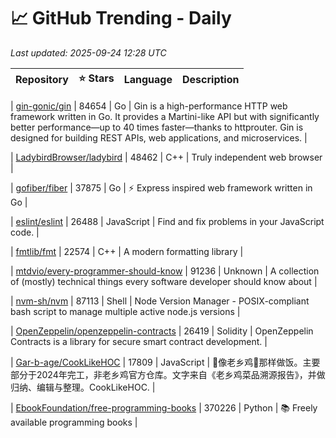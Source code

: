 # 📈 GitHub Trending - Daily

_Last updated: 2025-09-24 12:28 UTC_

| Repository | ⭐ Stars | Language | Description |
|------------|--------:|----------|-------------|

| [gin-gonic/gin](https://github.com/gin-gonic/gin) | 84654 | Go | Gin is a high-performance HTTP web framework written in Go. It provides a Martini-like API but with significantly better performance—up to 40 times faster—thanks to httprouter. Gin is designed for building REST APIs, web applications, and microservices. |

| [LadybirdBrowser/ladybird](https://github.com/LadybirdBrowser/ladybird) | 48462 | C++ | Truly independent web browser |

| [gofiber/fiber](https://github.com/gofiber/fiber) | 37875 | Go | ⚡️ Express inspired web framework written in Go |

| [eslint/eslint](https://github.com/eslint/eslint) | 26488 | JavaScript | Find and fix problems in your JavaScript code. |

| [fmtlib/fmt](https://github.com/fmtlib/fmt) | 22574 | C++ | A modern formatting library |

| [mtdvio/every-programmer-should-know](https://github.com/mtdvio/every-programmer-should-know) | 91236 | Unknown | A collection of (mostly) technical things every software developer should know about |

| [nvm-sh/nvm](https://github.com/nvm-sh/nvm) | 87113 | Shell | Node Version Manager - POSIX-compliant bash script to manage multiple active node.js versions |

| [OpenZeppelin/openzeppelin-contracts](https://github.com/OpenZeppelin/openzeppelin-contracts) | 26419 | Solidity | OpenZeppelin Contracts is a library for secure smart contract development. |

| [Gar-b-age/CookLikeHOC](https://github.com/Gar-b-age/CookLikeHOC) | 17809 | JavaScript | 🥢像老乡鸡🐔那样做饭。主要部分于2024年完工，非老乡鸡官方仓库。文字来自《老乡鸡菜品溯源报告》，并做归纳、编辑与整理。CookLikeHOC. |

| [EbookFoundation/free-programming-books](https://github.com/EbookFoundation/free-programming-books) | 370226 | Python | 📚 Freely available programming books |
